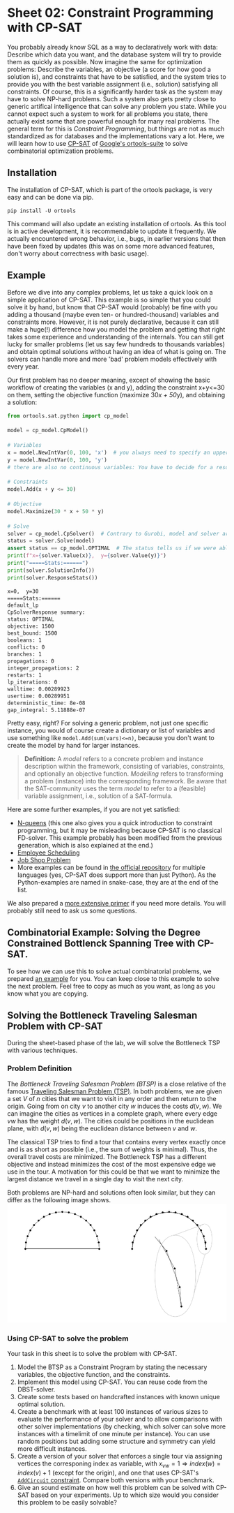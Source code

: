 # Sheet 02: Constraint Programming with CP-SAT

You probably already know SQL as a way to declaratively work with data: Describe which data you want, and the database system will try to provide them as quickly as possible.
Now imagine the same for optimization problems: Describe the variables, an objective (a score for how good a solution is), and constraints that have to be satisfied, and the system tries to provide you with the best variable assignment (i.e., solution) satisfying all constraints.
Of course, this is a significantly harder task as the system may have to solve NP-hard problems.
Such a system also gets pretty close to generic artifical intelligence that can solve any problem you state.
While you cannot expect such a system to work for all problems you state, there actually exist some that are powerful enough for many real problems.
The general term for this is *Constraint Programming*, but things are not as much standardized as for databases and the implementations vary a lot.
Here, we will learn how to use [CP-SAT](https://developers.google.com/optimization/cp/cp_solver) of [Google's ortools-suite](https://developers.google.com/optimization) to solve combinatorial optimization problems.


## Installation

The installation of CP-SAT, which is part of the ortools package, is very easy and can
be done via pip.

```shell
pip install -U ortools
```

This command will also update an existing installation of ortools.
As this tool is in active development, it is recommendable to update it frequently.
We actually encountered wrong behavior, i.e., bugs, in earlier versions that then have
been fixed by updates (this was on some more advanced features, don't worry about
correctness with basic usage).

## Example

Before we dive into any complex problems, let us take a quick look on a simple application of CP-SAT.
This example is so simple that you could solve it by hand,
but know that CP-SAT would (probably) be fine with you adding a thousand (maybe even ten- or hundred-thousand) variables and constraints more.
However, it is not purely declarative, because it can still make a huge(!) difference how you model the problem and
getting that right takes some experience and understanding of the internals.
You can still get lucky for smaller problems (let us say few hundreds to thousands variables) and obtain optimal
solutions without having an idea of what is going on.
The solvers can handle more and more 'bad' problem models effectively with every year.

Our first problem has no deeper meaning, except of showing the basic workflow of creating the variables (x and y), adding the
constraint x+y<=30 on them, setting the objective function (maximize 30*x + 50*y), and obtaining a solution:

```python
from ortools.sat.python import cp_model

model = cp_model.CpModel()

# Variables
x = model.NewIntVar(0, 100, 'x')  # you always need to specify an upper bound.
y = model.NewIntVar(0, 100, 'y')
# there are also no continuous variables: You have to decide for a resolution and then work on integers.

# Constraints
model.Add(x + y <= 30)

# Objective
model.Maximize(30 * x + 50 * y)

# Solve
solver = cp_model.CpSolver()  # Contrary to Gurobi, model and solver are separated.
status = solver.Solve(model)
assert status == cp_model.OPTIMAL  # The status tells us if we were able to compute a solution.
print(f"x={solver.Value(x)},  y={solver.Value(y)}")
print("=====Stats:======")
print(solver.SolutionInfo())
print(solver.ResponseStats())
```

    x=0,  y=30
    =====Stats:======
    default_lp
    CpSolverResponse summary:
    status: OPTIMAL
    objective: 1500
    best_bound: 1500
    booleans: 1
    conflicts: 0
    branches: 1
    propagations: 0
    integer_propagations: 2
    restarts: 1
    lp_iterations: 0
    walltime: 0.00289923
    usertime: 0.00289951
    deterministic_time: 8e-08
    gap_integral: 5.11888e-07

Pretty easy, right? For solving a generic problem, not just one specific instance, you would of course create a
dictionary or list of variables and use something like `model.Add(sum(vars)<=n)`, because you don't want to create
the model by hand for larger instances.

> **Definition:** A *model* refers to a concrete problem and instance description within the framework, consisting of
> variables, constraints, and optionally an objective function. *Modelling* refers to transforming a problem (instance)
> into the corresponding framework. Be aware that the SAT-community uses the term *model* to refer to a (feasible) 
> variable assignment, i.e., solution of a SAT-formula.

Here are some further examples, if you are not yet satisfied:

* [N-queens](https://developers.google.com/optimization/cp/queens) (this one also gives you a quick introduction to
  constraint programming, but it may be misleading because CP-SAT is no classical FD-solver. This example probably has
  been modified from the previous generation, which is also explained at the end.)
* [Employee Scheduling](https://developers.google.com/optimization/scheduling/employee_scheduling)
* [Job Shop Problem](https://developers.google.com/optimization/scheduling/job_shop)
* More examples can be found
  in [the official repository](https://github.com/google/or-tools/tree/stable/ortools/sat/samples) for multiple
  languages (yes, CP-SAT does support more than just Python). As the Python-examples are named in snake-case, they are
  at the end of the list.

We also prepared a [more extensive primer](https://github.com/d-krupke/cpsat-primer) if you need more details.
You will probably still need to ask us some questions.

## Combinatorial Example: Solving the Degree Constrained Bottlenck Spanning Tree with CP-SAT.

To see how we can use this to solve actual combinatorial problems, we prepared [an example](./DBST) for you.
You can keep close to this example to solve the next problem.
Feel free to copy as much as you want, as long as you know what you are copying.

## Solving the Bottleneck Traveling Salesman Problem with CP-SAT

During the sheet-based phase of the lab, we will solve the Bottleneck TSP with various techniques.

### Problem Definition

The *Bottleneck Traveling Salesman Problem (BTSP)* is a close relative of the famous [Traveling Salesman Problem (TSP)](https://en.wikipedia.org/wiki/Travelling_salesman_problem).
In both problems, we are given a set $V$ of $n$ cities that we want to visit in any order and then return to the origin.
Going from on city $v$ to another city $w$ induces the costs $d(v,w)$.
We can imagine the cities as vertices in a complete graph, where every edge $vw$ has the weight $d(v,w)$.
The cities could be positions in the euclidean plane, with $d(v,w)$ being the euclidean distance between $v$ and $w$.

The classical TSP tries to find a tour that contains every vertex exactly once and is as short as possible (i.e., the sum of weights is minimal).
Thus, the overall travel costs are minimized.
The Bottleneck TSP has a different objective and instead minimizes the cost of the most expensive edge we use in the tour.
A motivation for this could be that we want to minimize the largest distance we travel in a single day to visit the next city.

Both problems are NP-hard and solutions often look similar, but they can differ as the following image shows.
![Difference between TSP and BTST](./figures/btsp_vs_tsp.png)

### Using CP-SAT to solve the problem

Your task in this sheet is to solve the problem with CP-SAT.

1. Model the BTSP as a Constraint Program by stating the necessary variables, the objective function, and the constraints.
2. Implement this model using CP-SAT. You can reuse code from the DBST-solver.
3. Create some tests based on handcrafted instances with known unique optimal solution.
4. Create a benchmark with at least 100 instances of various sizes to evaluate the performance of your solver and to allow comparisons with other solver implementations (by checking, which solver can solve more instances with a timelimit of one minute per instance). You can use random positions but adding some structure and symmetry can yield more difficult instances.
5. Create a version of your solver that enforces a single tour via assigning vertices the corresponing index as variable, with $x_{vw}=1 \Rightarrow index(w)=index(v)+1$ (except for the origin), and one that uses CP-SAT's [`AddCircuit` constraint](https://google.github.io/or-tools/python/ortools/sat/python/cp_model.html#CpModel.AddCircuit). Compare both versions with your benchmark.
6. Give an sound estimate on how well this problem can be solved with CP-SAT based on your experiments. Up to which size would you consider this problem to be easily solvable?

